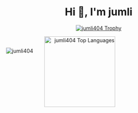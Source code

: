 <h1 align="center">Hi 👋, I'm jumli</h1>
<p align="center">
    <a href="https://github.com/ryo-ma/github-profile-trophy">
        <img src="https://github-profile-trophy.vercel.app/?username=jumli404" &theme=dark alt="jumli404 Trophy" />
    </a>
</p>
<p align="end">
    <img style="position: absolute; height: 193; margin-left: -400px;"
        src="https://github-readme-stats.vercel.app/api/top-langs?username=jumli404&show_icons=true&locale=en&layout=compact&theme=dark"
        alt="jumli404 Top Languages" />
</p>
<p><img align="center" style="position: relative; top: -200px; "
        src="https://github-readme-stats.vercel.app/api?username=jumli404&show_icons=true&locale=en&theme=dark"
        alt="jumli404" /></p>
<p>
    <img align="center" src="https://github-readme-streak-stats.herokuapp.com/?user=jumli404&&theme=dark" alt="jumli404" />
</p>
